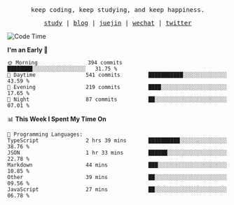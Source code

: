 <p align="center">
  <samp>
    <span>keep coding, keep studying, and keep happiness.</span>
  </samp>
</p>

<p align="center">
  <samp>
    <a href="https://github.com/ouduidui/fe-study">study</a> |
    <a href="https://deweyou.me">blog</a>  |
    <a href="https://juejin.cn/user/4309700183594366">juejin</a> |
    <a href="https://user-images.githubusercontent.com/54696834/165071004-6509e3f2-90c3-448c-9d92-3da42b0c2021.jpeg">wechat</a> |
    <a href="https://twitter.com/ouduidui">twitter</a>
  </samp>
</p>

<!--START_SECTION:waka-->
![Code Time](http://img.shields.io/badge/Code%20Time-4%2C406%20hrs%2014%20mins-blue)

**I'm an Early 🐤** 

```text
🌞 Morning                394 commits         ████████░░░░░░░░░░░░░░░░░   31.75 % 
🌆 Daytime                541 commits         ███████████░░░░░░░░░░░░░░   43.59 % 
🌃 Evening                219 commits         ████░░░░░░░░░░░░░░░░░░░░░   17.65 % 
🌙 Night                  87 commits          ██░░░░░░░░░░░░░░░░░░░░░░░   07.01 % 
```


📊 **This Week I Spent My Time On** 

```text
💬 Programming Languages: 
TypeScript               2 hrs 39 mins       ██████████░░░░░░░░░░░░░░░   38.76 % 
JSON                     1 hr 33 mins        ██████░░░░░░░░░░░░░░░░░░░   22.78 % 
Markdown                 44 mins             ███░░░░░░░░░░░░░░░░░░░░░░   10.85 % 
Other                    39 mins             ██░░░░░░░░░░░░░░░░░░░░░░░   09.56 % 
JavaScript               27 mins             ██░░░░░░░░░░░░░░░░░░░░░░░   06.78 % 
```


<!--END_SECTION:waka-->
